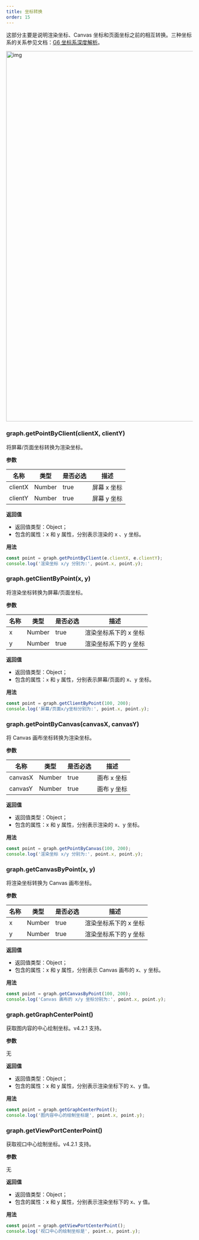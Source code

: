 ```yaml
---
title: 坐标转换
order: 15
---
```


这部分主要是说明渲染坐标、Canvas 坐标和页面坐标之前的相互转换。三种坐标系的关系参见文档：[G6 坐标系深度解析](/zh/docs/manual/advanced/coordinate-system)。

<img src='https://gw.alipayobjects.com/mdn/rms_f8c6a0/afts/img/A*Dzz_R5yJEooAAAAAAAAAAABkARQnAQ' alt='img' width='1000'/>


### graph.getPointByClient(clientX, clientY)

将屏幕/页面坐标转换为渲染坐标。

**参数**

| 名称    | 类型   | 是否必选 | 描述        |
| ------- | ------ | -------- | ----------- |
| clientX | Number | true     | 屏幕 x 坐标 |
| clientY | Number | true     | 屏幕 y 坐标 |

**返回值**

- 返回值类型：Object；
- 包含的属性：x 和 y 属性，分别表示渲染的 x 、y 坐标。

**用法**

```javascript
const point = graph.getPointByClient(e.clientX, e.clientY);
console.log('渲染坐标 x/y 分别为:', point.x, point.y);
```

### graph.getClientByPoint(x, y)

将渲染坐标转换为屏幕/页面坐标。

**参数**

| 名称 | 类型   | 是否必选 | 描述         |
| ---- | ------ | -------- | ------------ |
| x    | Number | true     | 渲染坐标系下的 x 坐标  |
| y    | Number | true     | 渲染坐标系下的 y 坐标 |

**返回值**

- 返回值类型：Object；
- 包含的属性：`x` 和 `y` 属性，分别表示屏幕/页面的 x、y 坐标。

**用法**

```javascript
const point = graph.getClientByPoint(100, 200);
console.log('屏幕/页面x/y坐标分别为:', point.x, point.y);
```

### graph.getPointByCanvas(canvasX, canvasY)

将 Canvas 画布坐标转换为渲染坐标。

**参数**

| 名称    | 类型   | 是否必选 | 描述        |
| ------- | ------ | -------- | ----------- |
| canvasX | Number | true     | 画布 x 坐标 |
| canvasY | Number | true     | 画布 y 坐标 |

**返回值**

- 返回值类型：Object；
- 包含的属性：x 和 y 属性，分别表示渲染的 x、y 坐标。

**用法**

```javascript
const point = graph.getPointByCanvas(100, 200);
console.log('渲染坐标 x/y 分别为:', point.x, point.y);
```

### graph.getCanvasByPoint(x, y)

将渲染坐标转换为 Canvas 画布坐标。

**参数**

| 名称 | 类型   | 是否必选 | 描述         |
| ---- | ------ | -------- | ------------ |
| x    | Number | true     | 渲染坐标系下的 x 坐标  |
| y    | Number | true     | 渲染坐标系下的 y 坐标 |

**返回值**

- 返回值类型：Object；
- 包含的属性：x 和 y 属性，分别表示 Canvas 画布的 x、y 坐标。

**用法**

```javascript
const point = graph.getCanvasByPoint(100, 200);
console.log('Canvas 画布的 x/y 坐标分别为:', point.x, point.y);
```

### graph.getGraphCenterPoint()

获取图内容的中心绘制坐标。v4.2.1 支持。

**参数**

无

**返回值**

- 返回值类型：Object；
- 包含的属性：x 和 y 属性，分别表示渲染坐标下的 x、y 值。

**用法**

```javascript
const point = graph.getGraphCenterPoint();
console.log('图内容中心的绘制坐标是', point.x, point.y);
```

### graph.getViewPortCenterPoint()

获取视口中心绘制坐标。v4.2.1 支持。

**参数**

无

**返回值**

- 返回值类型：Object；
- 包含的属性：x 和 y 属性，分别表示渲染坐标下的 x、y 值。

**用法**

```javascript
const point = graph.getViewPortCenterPoint();
console.log('视口中心的绘制坐标是', point.x, point.y);
```
